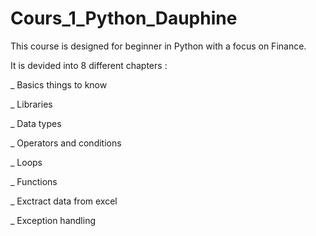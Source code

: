 # Cours_1_Python_Dauphine

This course is designed for beginner in Python with a focus on Finance.


It is devided into 8 different chapters : 


_ Basics things to know 


_ Libraries


_ Data types


_ Operators and conditions


_ Loops


_ Functions


_ Exctract data from excel


_ Exception handling 

